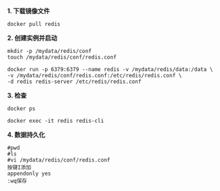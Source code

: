 **1. 下载镜像文件**

`docker pull redis`

**2. 创建实例并启动**

```
mkdir -p /mydata/redis/conf
touch /mydata/redis/conf/redis.conf
```

```
docker run -p 6379:6379 --name redis -v /mydata/redis/data:/data \
-v /mydata/redis/conf/redis.conf:/etc/redis/redis.conf \
-d redis redis-server /etc/redis/redis.conf
```

**3. 检查**

`docker ps`

`docker exec -it redis redis-cli`

**4. 数据持久化**

```
#pwd
#ls
#vi /mydata/redis/conf/redis.conf
按键I添加
appendonly yes
:wq保存
```


